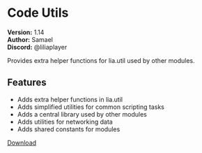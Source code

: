 # Code Utils

**Version:** 1.14  
**Author:** Samael  
**Discord:** @liliaplayer  

Provides extra helper functions for lia.util used by other modules.

## Features

- Adds extra helper functions in lia.util
- Adds simplified utilities for common scripting tasks
- Adds a central library used by other modules
- Adds utilities for networking data
- Adds shared constants for modules

[Download](https://github.com/LiliaFramework/Modules/raw/refs/heads/gh-pages/utilities.zip)
